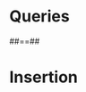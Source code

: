 <!-- .slide: class="transition-white sfeir-bg-red"-->
# Queries

##==##

<!-- .slide: class="transition-white sfeir-bg-blue"-->
# Insertion
